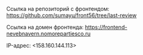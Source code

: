 Ссылка на репозиторий с фронтендом: https://github.com/sumayu/front56/tree/last-review

Ссылка на домен фронтенда: https://frontend-nevebnavern.nomorepartiesco.ru

IP-адрес: <158.160.144.113>
